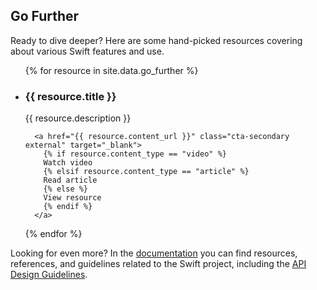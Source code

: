## Go Further

Ready to dive deeper? Here are some hand-picked resources covering about various Swift features and use.

<ul class="go-further-list">
  {% for resource in site.data.go_further %}
  <li class="resource">
      <h3>{{ resource.title }}</h3>
      <p class="description">
        {{ resource.description }}
      </p>
      
      <a href="{{ resource.content_url }}" class="cta-secondary external" target="_blank">
        {% if resource.content_type == "video" %}
        Watch video
        {% elsif resource.content_type == "article" %}
        Read article        
        {% else %}
        View resource
        {% endif %}
      </a>
  </li>
  {% endfor %}
</ul>

Looking for even more? In the [documentation](/documentation/) you can find resources, references, and guidelines related to the Swift project, including the [API Design Guidelines](/documentation/api-design-guidelines/).
